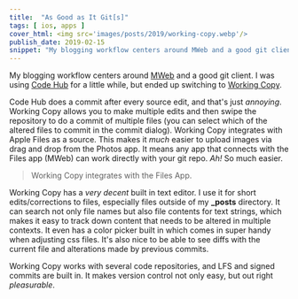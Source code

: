 ```yaml
---
title:  "As Good as It Git[s]"
tags: [ ios, apps ]
cover_html: <img src='images/posts/2019/working-copy.webp'/>
publish_date: 2019-02-15
snippet: "My blogging workflow centers around MWeb and a good git client. I was using Code Hub for a little while, but ended up switching to Working Copy. "
---
```


My blogging workflow centers around [MWeb](/editor) and a good git client. I was using [Code Hub](https://itunes.apple.com/us/app/codehub-a-client-for-github/id707173885?mt=8) for a little while, but ended up switching to [Working Copy](https://itunes.apple.com/us/app/working-copy/id896694807?mt=8). 

Code Hub does a commit after every source edit, and that's just *annoying*. Working Copy allows you to make multiple edits and then swipe the repository to do a commit of multiple files (you can select which of the altered files to commit in the commit dialog). Working Copy integrates with Apple Files as a source. This makes it *much* easier to upload images via drag and drop from the Photos app. It means any app that connects with the Files app (MWeb) can work directly with your git repo. *Ah!* So much easier. 

> Working Copy integrates with the Files App.


Working Copy has a *very decent* built in text editor. I use it for short edits/corrections to files, especially files outside of my **_posts** directory. It can search not only file names but also file contents for text strings, which makes it easy to track down content that needs to be altered in multiple contexts. It even has a color picker built in which comes in super handy when adjusting css files. It's also nice to be able to see diffs with the current file and alterations made by previous commits. 

Working Copy works with several code repositories, and LFS and signed commits are built in. It makes version control not only easy, but out right *pleasurable*. 


